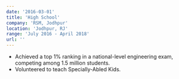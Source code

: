 ```yaml
---
date: '2016-03-01'
title: 'High School'
company: 'RSM, Jodhpur'
location: 'Jodhpur, RJ'
range: 'July 2016 - April 2018'
url: ''
---
```


- Achieved a top 1% ranking in a national-level engineering exam, competing among 1.5 million students.
- Volunteered to teach Specially-Abled Kids.
